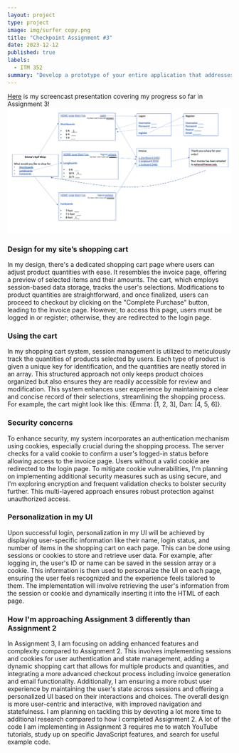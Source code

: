 ```yaml
---
layout: project
type: project
image: img/surfer copy.png
title: "Checkpoint Assignment #3"
date: 2023-12-12
published: true
labels:
  - ITM 352
summary: "Develop a prototype of your entire application that addresses the following points:"
---
```


<div class="text-center p-4">

</div>
<a href="https://dport96.github.io/ITM352/morea/150.Assignment2/experience-Assignment2.html">Here</a> is my screencast presentation covering my progress so far in Assignment 3!

<img width="800px" src="../img/flowchart.jpg">

### Design for my site’s shopping cart
In my design, there's a dedicated shopping cart page where users can adjust product quantities with ease. It resembles the invoice page, offering a preview of selected items and their amounts. The cart, which employs session-based data storage, tracks the user's selections. Modifications to product quantities are straightforward, and once finalized, users can proceed to checkout by clicking on the "Complete Purchase" button, leading to the Invoice page. However, to access this page, users must be logged in or register; otherwise, they are redirected to the login page.

### Using the cart
In my shopping cart system, session management is utilized to meticulously track the quantities of products selected by users. Each type of product is given a unique key for identification, and the quantities are neatly stored in an array. This structured approach not only keeps product choices organized but also ensures they are readily accessible for review and modification. This system enhances user experience by maintaining a clear and concise record of their selections, streamlining the shopping process. For example, the cart might look like this: {Emma: [1, 2, 3], Dan: [4, 5, 6]}. 

### Security concerns
To enhance security, my system incorporates an authentication mechanism using cookies, especially crucial during the shopping process. The server checks for a valid cookie to confirm a user's logged-in status before allowing access to the invoice page. Users without a valid cookie are redirected to the login page. To mitigate cookie vulnerabilities, I'm planning on implementing additional security measures such as using secure, and I'm exploring encryption and frequent validation checks to bolster security further. This multi-layered approach ensures robust protection against unauthorized access.

### Personalization in my UI
Upon successful login, personalization in my UI will be achieved by displaying user-specific information like their name, login status, and number of items in the shopping cart on each page. This can be done using sessions or cookies to store and retrieve user data. For example, after logging in, the user's ID or name can be saved in the session array or a cookie. This information is then used to personalize the UI on each page, ensuring the user feels recognized and the experience feels tailored to them. The implementation will involve retrieving the user's information from the session or cookie and dynamically inserting it into the HTML of each page.

### How I'm approaching Assignment 3 differently than Assignment 2
In Assignment 3, I am focusing on adding enhanced features and complexity compared to Assignment 2. This involves implementing sessions and cookies for user authentication and state management, adding a dynamic shopping cart that allows for multiple products and quantities, and integrating a more advanced checkout process including invoice generation and email functionality. Additionally, I am ensuring a more robust user experience by maintaining the user's state across sessions and offering a personalized UI based on their interactions and choices. The overall design is more user-centric and interactive, with improved navigation and statefulness. I am planning on tackling this by devoting a lot more time to additional research compared to how I completed Assignment 2. A lot of the code I am implementing in Assignment 3 requires me to watch YouTube tutorials, study up on specific JavaScript features, and search for useful example code.
